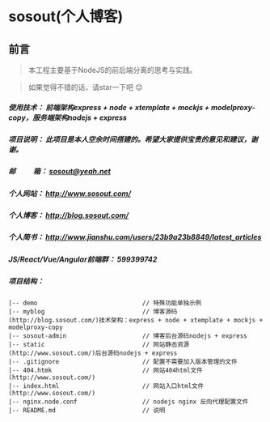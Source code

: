 # sosout(个人博客)

## 前言
>  本工程主要基于NodeJS的前后端分离的思考与实践。

>  如果觉得不错的话，请star一下吧 😊

##### 使用技术： 前端架构express + node + xtemplate + mockjs + modelproxy-copy，服务端架构nodejs + express

##### 项目说明： 此项目是本人空余时间搭建的。希望大家提供宝贵的意见和建议，谢谢。

##### 邮&emsp;&emsp;&ensp;箱： sosout@yeah.net

##### 个人网站： http://www.sosout.com/

##### 个人博客： http://blog.sosout.com/

##### 个人简书： http://www.jianshu.com/users/23b9a23b8849/latest_articles

##### JS/React/Vue/Angular前端群： 599399742

##### 项目结构： 
```
|-- demo                         	 // 特殊功能单独示例
|-- myblog                           // 博客源码(http://blog.sosout.com/)技术架构：express + node + xtemplate + mockjs + modelproxy-copy
|-- sosout-admin                     // 博客后台源码nodejs + express
|-- static                           // 网站静态资源(http://www.sosout.com/)后台源码nodejs + express
|-- .gitignore                       // 配置不需要加入版本管理的文件
|-- 404.htmk                         // 网站404html文件(http://www.sosout.com/)
|-- index.html                       // 网站入口html文件(http://www.sosout.com/)
|-- nginx.node.conf                  // nodejs nginx 反向代理配置文件
|-- README.md                        // 说明
```

